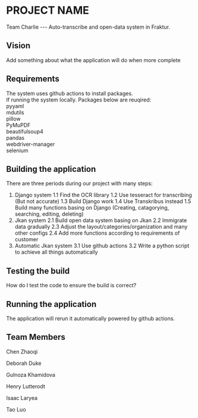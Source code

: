
# PROJECT NAME
 Team Charlie --- Auto-transcribe and open-data system in Fraktur.

## Vision
 Add something about what the application will do when more complete
  
## Requirements
 The system uses github actions to install packages.  
 If running the system locally. Packages below are reuqired:  
  pyyaml  
  mdutils  
  pillow  
  PyMuPDF  
  beautifulsoup4  
  pandas  
  webdriver-manager  
  selenium  
  
## Building the application
 There are three periods during our project with many steps:
 1. Django system
   1.1 Find the OCR library
   1.2 Use tesseract for transcribing (But not accurate)
   1.3 Build Django work
   1.4 Use Transkribus instead
   1.5 Build many functions basing on Django (Creating, catagorying, searching, editing, deleting)
 2. Jkan system
   2.1 Build open data system basing on Jkan
   2.2 Immigrate data gradually
   2.3 Adjust the layout/categories/organization and many other configs
   2.4 Add more functions according to requirements of customer
 3. Automatic Jkan system
   3.1 Use github actions
   3.2 Write a python script to achieve all things automatically

## Testing the build
How do I test the code to ensure the build is correct?
  
## Running the application
 The application will rerun it automatically powered by github actions.
  
## Team Members
 
 Chen Zhaoqi

 Deborah Duke  

 Gulnoza Khamidova

 Henry Lutterodt

 Isaac Laryea

 Tao Luo
